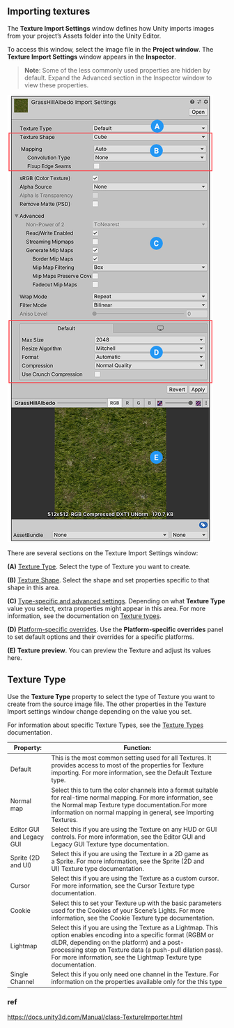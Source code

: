 ## Importing textures

The **Texture Import Settings** window defines how Unity imports images from your project’s Assets folder into the Unity Editor.

To access this window, select the image file in the **Project window**. The **Texture Import Settings** window appears in the **Inspector**.

> **Note**: Some of the less commonly used properties are hidden by default. Expand the Advanced section in the Inspector window to view these properties.

![](../img/class-TextureImporter.png)


There are several sections on the Texture Import Settings window:

**(A)** [Texture Type](https://docs.unity3d.com/Manual/class-TextureImporter.html#texturetype). Select the type of Texture you want to create.

**(B)** [Texture Shape](https://docs.unity3d.com/Manual/class-TextureImporter.html#textureshape). Select the shape and set properties specific to that shape in this area.

**(C)** [Type-specific and advanced settings](https://docs.unity3d.com/Manual/class-TextureImporter.html#advanced). Depending on what **Texture Type** value you select, extra properties might appear in this area. For more information, see the documentation on [Texture types](https://docs.unity3d.com/Manual/class-TextureImporter.htmlTextureTypes.html).

**(D)** [Platform-specific overrides](https://docs.unity3d.com/Manual/class-TextureImporter.html#platform). Use the **Platform-specific overrides** panel to set default options and their overrides for a specific platforms.

**(E)** **Texture preview**. You can preview the Texture and adjust its values here.


## Texture Type

Use the **Texture Type** property to select the type of Texture you want to create from the source image file. The other properties in the Texture Import settings window change depending on the value you set.

For information about specific Texture Types, see the [Texture Types](https://docs.unity3d.com/Manual/class-TextureImporter.htmlTextureTypes.html) documentation.

 
| Property: | Function: |
| --- | --- |
| Default | This is the most common setting used for all Textures. It provides access to most of the properties for Texture importing. For more information, see the Default Texture type. |
| Normal map | Select this to turn the color channels into a format suitable for real-time normal mapping. For more information, see the Normal map Texture type documentation.For more information on normal mapping in general, see Importing Textures. |
| Editor GUI and Legacy GUI | Select this if you are using the Texture on any HUD or GUI controls. For more information, see the Editor GUI and Legacy GUI Texture type documentation. |
| Sprite (2D and UI) | Select this if you are using the Texture in a 2D game as a Sprite. For more information, see the Sprite (2D and UI) Texture type documentation. |
| Cursor | Select this if you are using the Texture as a custom cursor. For more information, see the Cursor Texture type documentation. |
| Cookie | Select this to set your Texture up with the basic parameters used for the Cookies of your Scene’s Lights. For more information, see the Cookie Texture type documentation. |
| Lightmap | Select this if you are using the Texture as a Lightmap. This option enables encoding into a specific format (RGBM or dLDR, depending on the platform) and a post-processing step on Texture data (a push-pull dilation pass). For more information, see the Lightmap Texture type documentation. |
| Single Channel | Select this if you only need one channel in the Texture. For information on the properties available only for the this type |

### ref
https://docs.unity3d.com/Manual/class-TextureImporter.html


